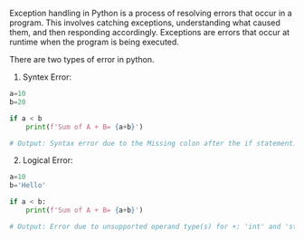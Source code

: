 Exception handling in Python is a process of resolving errors that occur in a program. This involves catching exceptions, understanding what caused them, and then responding accordingly. Exceptions are errors that occur at runtime when the program is being executed.

There are two types of error in python.

1. Syntex Error:

```python
a=10
b=20

if a < b
    print(f'Sum of A + B= {a+b}')

# Output: Syntax error due to the Missing colon after the if statement.

```

2. Logical Error:

```python
a=10
b='Hello'

if a < b:
    print(f'Sum of A + B= {a+b}')

# Output: Error due to unsupported operand type(s) for +: 'int' and 'str'

```